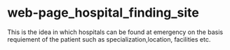 # web-page_hospital_finding_site
This is the idea in which hospitals can be found at emergency on the basis requiement of the patient such as specialization,location, facilities etc.
